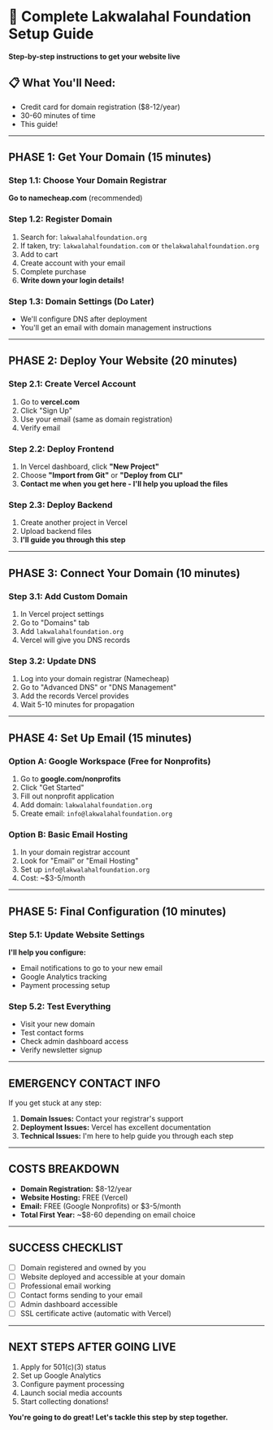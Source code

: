 # 🚀 Complete Lakwalahal Foundation Setup Guide
**Step-by-step instructions to get your website live**

## 📋 **What You'll Need:**
- Credit card for domain registration ($8-12/year)
- 30-60 minutes of time
- This guide!

---

## **PHASE 1: Get Your Domain (15 minutes)**

### Step 1.1: Choose Your Domain Registrar
**Go to namecheap.com** (recommended)

### Step 1.2: Register Domain
1. Search for: `lakwalahalfoundation.org`
2. If taken, try: `lakwalahalfoundation.com` or `thelakwalahalfoundation.org`
3. Add to cart
4. Create account with your email
5. Complete purchase
6. **Write down your login details!**

### Step 1.3: Domain Settings (Do Later)
- We'll configure DNS after deployment
- You'll get an email with domain management instructions

---

## **PHASE 2: Deploy Your Website (20 minutes)**

### Step 2.1: Create Vercel Account
1. Go to **vercel.com**
2. Click "Sign Up"
3. Use your email (same as domain registration)
4. Verify email

### Step 2.2: Deploy Frontend
1. In Vercel dashboard, click **"New Project"**
2. Choose **"Import from Git"** or **"Deploy from CLI"**
3. **Contact me when you get here - I'll help you upload the files**

### Step 2.3: Deploy Backend
1. Create another project in Vercel
2. Upload backend files
3. **I'll guide you through this step**

---

## **PHASE 3: Connect Your Domain (10 minutes)**

### Step 3.1: Add Custom Domain
1. In Vercel project settings
2. Go to "Domains" tab
3. Add `lakwalahalfoundation.org`
4. Vercel will give you DNS records

### Step 3.2: Update DNS
1. Log into your domain registrar (Namecheap)
2. Go to "Advanced DNS" or "DNS Management"
3. Add the records Vercel provides
4. Wait 5-10 minutes for propagation

---

## **PHASE 4: Set Up Email (15 minutes)**

### Option A: Google Workspace (Free for Nonprofits)
1. Go to **google.com/nonprofits**
2. Click "Get Started"
3. Fill out nonprofit application
4. Add domain: `lakwalahalfoundation.org`
5. Create email: `info@lakwalahalfoundation.org`

### Option B: Basic Email Hosting
1. In your domain registrar account
2. Look for "Email" or "Email Hosting"
3. Set up `info@lakwalahalfoundation.org`
4. Cost: ~$3-5/month

---

## **PHASE 5: Final Configuration (10 minutes)**

### Step 5.1: Update Website Settings
**I'll help you configure:**
- Email notifications to go to your new email
- Google Analytics tracking
- Payment processing setup

### Step 5.2: Test Everything
- Visit your new domain
- Test contact forms
- Check admin dashboard access
- Verify newsletter signup

---

## **EMERGENCY CONTACT INFO**
If you get stuck at any step:
1. **Domain Issues:** Contact your registrar's support
2. **Deployment Issues:** Vercel has excellent documentation
3. **Technical Issues:** I'm here to help guide you through each step

---

## **COSTS BREAKDOWN**
- **Domain Registration:** $8-12/year
- **Website Hosting:** FREE (Vercel)
- **Email:** FREE (Google Nonprofits) or $3-5/month
- **Total First Year:** ~$8-60 depending on email choice

---

## **SUCCESS CHECKLIST**
- [ ] Domain registered and owned by you
- [ ] Website deployed and accessible at your domain
- [ ] Professional email working
- [ ] Contact forms sending to your email
- [ ] Admin dashboard accessible
- [ ] SSL certificate active (automatic with Vercel)

---

## **NEXT STEPS AFTER GOING LIVE**
1. Apply for 501(c)(3) status
2. Set up Google Analytics
3. Configure payment processing
4. Launch social media accounts
5. Start collecting donations!

**You're going to do great! Let's tackle this step by step together.**